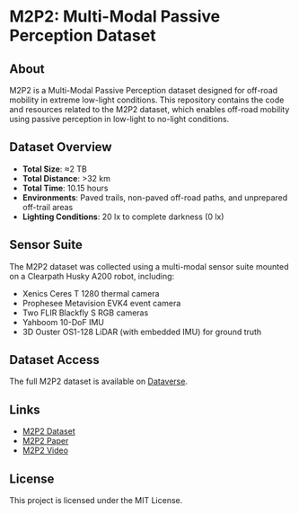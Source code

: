 # M2P2: Multi-Modal Passive Perception Dataset

## About

M2P2 is a Multi-Modal Passive Perception dataset designed for off-road mobility in extreme low-light conditions. This repository contains the code and resources related to the M2P2 dataset, which enables off-road mobility using passive perception in low-light to no-light conditions.

## Dataset Overview

- **Total Size**: ≈2 TB
- **Total Distance**: >32 km
- **Total Time**: 10.15 hours
- **Environments**: Paved trails, non-paved off-road paths, and unprepared off-trail areas
- **Lighting Conditions**: 20 lx to complete darkness (0 lx)

## Sensor Suite

The M2P2 dataset was collected using a multi-modal sensor suite mounted on a Clearpath Husky A200 robot, including:

- Xenics Ceres T 1280 thermal camera
- Prophesee Metavision EVK4 event camera
- Two FLIR Blackfly S RGB cameras
- Yahboom 10-DoF IMU
- 3D Ouster OS1-128 LiDAR (with embedded IMU) for ground truth


## Dataset Access

The full M2P2 dataset is available on [Dataverse](https://dataverse.orc.gmu.edu/dataset.xhtml?persistentId=doi:10.13021/orc2020/SP577T).


## Links

- [M2P2 Dataset](https://dataverse.orc.gmu.edu/dataset.xhtml?persistentId=doi:10.13021/orc2020/SP577T)
- [M2P2 Paper](https://example.com/m2p2_paper.pdf)
- [M2P2 Video](https://youtu.be/ZA0CDbuL_4s)

## License

This project is licensed under the MIT License.


